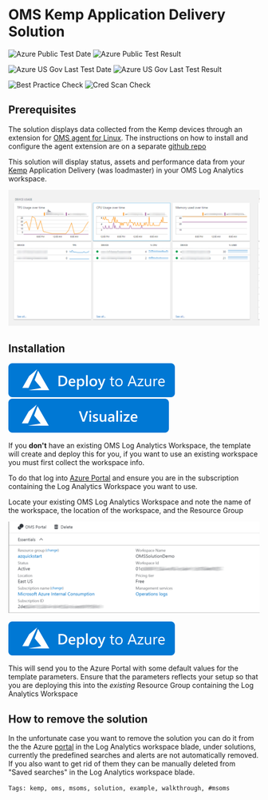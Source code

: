# OMS Kemp Application Delivery Solution

![Azure Public Test Date](https://azurequickstartsservice.blob.core.windows.net/badges/oms-kemp-applicationdelivery-solution/PublicLastTestDate.svg)
![Azure Public Test Result](https://azurequickstartsservice.blob.core.windows.net/badges/oms-kemp-applicationdelivery-solution/PublicDeployment.svg)

![Azure US Gov Last Test Date](https://azurequickstartsservice.blob.core.windows.net/badges/oms-kemp-applicationdelivery-solution/FairfaxLastTestDate.svg)
![Azure US Gov Last Test Result](https://azurequickstartsservice.blob.core.windows.net/badges/oms-kemp-applicationdelivery-solution/FairfaxDeployment.svg)

![Best Practice Check](https://azurequickstartsservice.blob.core.windows.net/badges/oms-kemp-applicationdelivery-solution/BestPracticeResult.svg)
![Cred Scan Check](https://azurequickstartsservice.blob.core.windows.net/badges/oms-kemp-applicationdelivery-solution/CredScanResult.svg)

## Prerequisites

The solution displays data collected from the Kemp devices through an extension for [OMS agent for Linux](https://github.com/Microsoft/OMS-Agent-for-Linux). The instructions on how to install and configure the agent extension are on a separate [github repo](https://github.com/QuaeNocentDocent/omskemp)

This solution will display status, assets and performance data from your [Kemp](www.kemptechnologies.com) Application Delivery (was loadmaster) in your OMS Log Analytics workspace.

![SolutionOverview](images/overview.png?raw=true)

## Installation

[![Deploy To Azure](https://raw.githubusercontent.com/Azure/azure-quickstart-templates/master/1-CONTRIBUTION-GUIDE/images/deploytoazure.svg?sanitize=true)](https://portal.azure.com/#create/Microsoft.Template/uri/https%3A%2F%2Fraw.githubusercontent.com%2FAzure%2Fazure-quickstart-templates%2Fmaster%2Foms-kemp-applicationdelivery-solution%2Fazuredeploy.json)
[![Visualize](https://raw.githubusercontent.com/Azure/azure-quickstart-templates/master/1-CONTRIBUTION-GUIDE/images/visualizebutton.svg?sanitize=true)](http://armviz.io/#/?load=https%3A%2F%2Fraw.githubusercontent.com%2FAzure%2Fazure-quickstart-templates%2Fmaster%2Foms-kemp-applicationdelivery-solution%2Fazuredeploy.json)

If you **don't** have an existing OMS Log Analytics Workspace, the template will create and deploy this for you, if you want to use an existing workspace you must first collect the workspace info.

To do that log into [Azure Portal](https://portal.azure.com) and ensure you are in the subscription containing the Log Analytics Workspace you want to use.

Locate your existing OMS Log Analytics Workspace and note the name of the workspace, the location of the workspace, and the Resource Group

![alt text](images/omsworkspace.png "omsws") 

[![Deploy to Azure](https://raw.githubusercontent.com/Azure/azure-quickstart-templates/master/1-CONTRIBUTION-GUIDE/images/deploytoazure.svg?sanitize=true)](https://portal.azure.com/#create/Microsoft.Template/uri/https%3A%2F%2Fraw.githubusercontent.com%2FAzure%2Fazure-quickstart-templates%2Fmaster%2Foms-kemp-applicationdelivery-solution%2Fazuredeploy.json) 

This will send you to the Azure Portal with some default values for the template parameters. 
Ensure that the parameters reflects your setup so that you are deploying this into the *existing* Resource Group containing the Log Analytics Workspace

## How to remove the solution

In the unfortunate case you want to remove the solution you can do it from the the Azure [portal](https://portal.azure.com) in the Log Analytics workspace blade, under solutions, currently the predefined searches and alerts are not automatically removed. If you also want to get rid of them they can be manually deleted from "Saved searches" in the Log Analytics workspace blade.

`Tags: kemp, oms, msoms, solution, example, walkthrough, #msoms`


